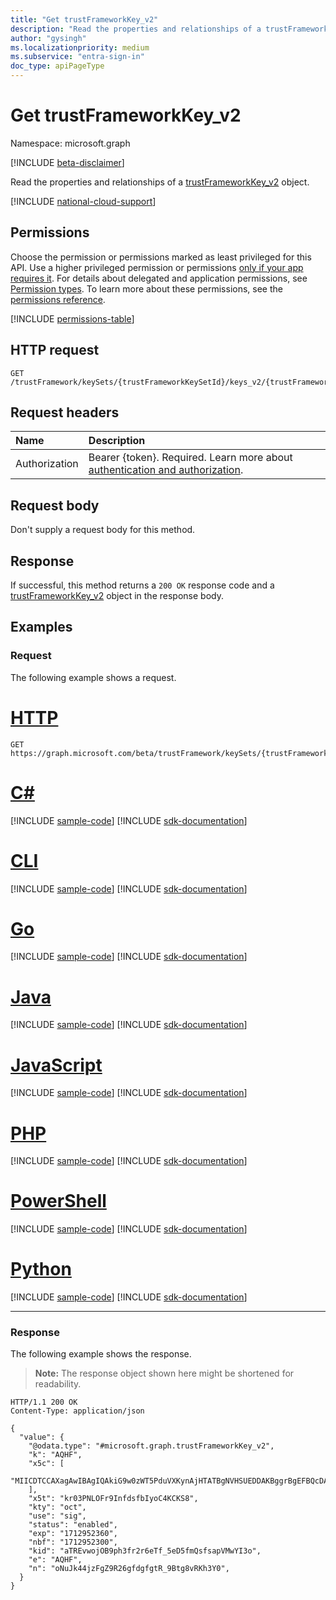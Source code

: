 ```yaml
---
title: "Get trustFrameworkKey_v2"
description: "Read the properties and relationships of a trustFrameworkKey_v2 object."
author: "gysingh"
ms.localizationpriority: medium
ms.subservice: "entra-sign-in"
doc_type: apiPageType
---
```


# Get trustFrameworkKey_v2

Namespace: microsoft.graph

[!INCLUDE [beta-disclaimer](../../includes/beta-disclaimer.md)]

Read the properties and relationships of a [trustFrameworkKey_v2](../resources/trustframeworkkey_v2.md) object.

[!INCLUDE [national-cloud-support](../../includes/all-clouds.md)]

## Permissions

Choose the permission or permissions marked as least privileged for this API. Use a higher privileged permission or permissions [only if your app requires it](/graph/permissions-overview#best-practices-for-using-microsoft-graph-permissions). For details about delegated and application permissions, see [Permission types](/graph/permissions-overview#permission-types). To learn more about these permissions, see the [permissions reference](/graph/permissions-reference).

<!-- { "blockType": "permissions", "name": "trustframeworkkey_v2_get" } -->
[!INCLUDE [permissions-table](../includes/permissions/trustframeworkkey_v2-get-permissions.md)]

## HTTP request

<!-- {
  "blockType": "ignored"
}
-->
``` http
GET /trustFramework/keySets/{trustFrameworkKeySetId}/keys_v2/{trustFrameworkKey_v2Id}
```

## Request headers

|Name|Description|
|:---|:---|
|Authorization|Bearer {token}. Required. Learn more about [authentication and authorization](/graph/auth/auth-concepts).|

## Request body

Don't supply a request body for this method.

## Response

If successful, this method returns a `200 OK` response code and a [trustFrameworkKey_v2](../resources/trustframeworkkey_v2.md) object in the response body.

## Examples

### Request

The following example shows a request.
# [HTTP](#tab/http)
<!-- {
  "blockType": "request",
  "name": "get_trustframeworkkey_v2"
}
-->
``` http
GET https://graph.microsoft.com/beta/trustFramework/keySets/{trustFrameworkKeySetId}/keys_v2/{aTREvwojOB9ph3fr2r6eTf_5eD5fmQsfsapVMwYI3o}
```

# [C#](#tab/csharp)
[!INCLUDE [sample-code](../includes/snippets/csharp/get-trustframeworkkey-v2-csharp-snippets.md)]
[!INCLUDE [sdk-documentation](../includes/snippets/snippets-sdk-documentation-link.md)]

# [CLI](#tab/cli)
[!INCLUDE [sample-code](../includes/snippets/cli/get-trustframeworkkey-v2-cli-snippets.md)]
[!INCLUDE [sdk-documentation](../includes/snippets/snippets-sdk-documentation-link.md)]

# [Go](#tab/go)
[!INCLUDE [sample-code](../includes/snippets/go/get-trustframeworkkey-v2-go-snippets.md)]
[!INCLUDE [sdk-documentation](../includes/snippets/snippets-sdk-documentation-link.md)]

# [Java](#tab/java)
[!INCLUDE [sample-code](../includes/snippets/java/get-trustframeworkkey-v2-java-snippets.md)]
[!INCLUDE [sdk-documentation](../includes/snippets/snippets-sdk-documentation-link.md)]

# [JavaScript](#tab/javascript)
[!INCLUDE [sample-code](../includes/snippets/javascript/get-trustframeworkkey-v2-javascript-snippets.md)]
[!INCLUDE [sdk-documentation](../includes/snippets/snippets-sdk-documentation-link.md)]

# [PHP](#tab/php)
[!INCLUDE [sample-code](../includes/snippets/php/get-trustframeworkkey-v2-php-snippets.md)]
[!INCLUDE [sdk-documentation](../includes/snippets/snippets-sdk-documentation-link.md)]

# [PowerShell](#tab/powershell)
[!INCLUDE [sample-code](../includes/snippets/powershell/get-trustframeworkkey-v2-powershell-snippets.md)]
[!INCLUDE [sdk-documentation](../includes/snippets/snippets-sdk-documentation-link.md)]

# [Python](#tab/python)
[!INCLUDE [sample-code](../includes/snippets/python/get-trustframeworkkey-v2-python-snippets.md)]
[!INCLUDE [sdk-documentation](../includes/snippets/snippets-sdk-documentation-link.md)]

---

### Response

The following example shows the response.
>**Note:** The response object shown here might be shortened for readability.
<!-- {
  "blockType": "response",
  "truncated": true,
  "@odata.type": "microsoft.graph.trustFrameworkKey_v2"
}
-->
``` http
HTTP/1.1 200 OK
Content-Type: application/json

{
  "value": {
    "@odata.type": "#microsoft.graph.trustFrameworkKey_v2",
    "k": "AQHF",
    "x5c": [
      "MIICDTCCAXagAwIBAgIQAkiG9w0zWT5PduVXKynAjHTATBgNVHSUEDDAKBggrBgEFBQcDATANBgkqhkiG9w.."
    ],
    "x5t": "kr03PNLOFr9InfdsfbIyoC4KCKS8",
    "kty": "oct",
    "use": "sig",
    "status": "enabled",
    "exp": "1712952360",
    "nbf": "1712952300",
    "kid": "aTREvwojOB9ph3fr2r6eTf_5eD5fmQsfsapVMwYI3o",
    "e": "AQHF",
    "n": "oNuJk44jzFgZ9R26gfdgfgtR_9Btg8vRKh3Y0",
  }
}

```
